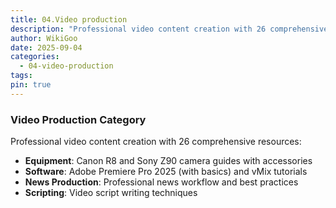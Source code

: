 ```yaml
---
title: 04.Video production
description: "Professional video content creation with 26 comprehensive resources:"
author: WikiGoo
date: 2025-09-04
categories:
  - 04-video-production
tags:
pin: true
---
```

### Video Production Category

Professional video content creation with 26 comprehensive resources:
- **Equipment**: Canon R8 and Sony Z90 camera guides with accessories
- **Software**: Adobe Premiere Pro 2025 (with basics) and vMix tutorials
- **News Production**: Professional news workflow and best practices
- **Scripting**: Video script writing techniques